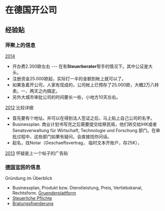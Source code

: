 # 在德国开公司
## 经验贴
### 萍聚上的信息
[2014](http://dolc.info/thread-1693574-1-1.html)  
- 开办费2.300欧左右 --- 在有**Steuerberater**帮手的情况下。其中公证是大头。
- 注册资金25.000欧起，实际打一半的金额到帐上就可以了。
- 如果急着开公司，人家有现成的，公司帐上已预存了25.000欧，大概2万八转卖。一、两天之内搞定。
- 另外大城市审批公司的时间要长一些，小地方10天左右。

[2012](http://dolc.info/thread-1498649-1-1.html) 比较详细
- 首先要有个地址。并可以在得到法人签证之后，马上贴上自己公司的名字。
- Businessplan. 商业计划书写完之后需要提交给移民局，他们转交给IHK或者Senatsverwaltung für Wirtschaft, Technologie und Forschung 部门。在审批过程中，这些部门如果有疑问，会直接找你问话。
- 起名，找Notar（Geschaeftsvertrag， 临时文本开账户，存25K），

[2013](http://dolc.info/thread-1647039-1-1.html) 怀疑是上一个帖子的广告贴

### [德国官网](http://dolc.info/thread-1647039-1-1.html)的信息
Gründung im Überblick  
- Businessplan, Produkt bzw. Dienstleistung, Preis, Vertiebskanal, Rechtsform. [Gruenderplattform](https://gruenderplattform.de/businessplan?ppid=16171)
- [Steuerliche Pflichte](https://www.existenzgruender.de/DE/Gruendung-vorbereiten/Gruendungswissen/Steuern/inhalt.html)
- [Bratungsfoerderung](https://www.existenzgruender.de/DE/Gruendung-vorbereiten/Entscheidung/Beratung/Beratungsfoerderung/inhalt.html)



